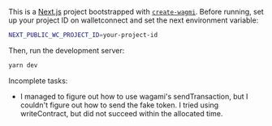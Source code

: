 This is a [Next.js](https://nextjs.org) project bootstrapped with [`create-wagmi`](https://github.com/wevm/wagmi/tree/main/packages/create-wagmi).
Before running, set up your project ID on walletconnect and set the next environment variable:
```bash
NEXT_PUBLIC_WC_PROJECT_ID=your-project-id
```
Then, run the development server:
```bash
yarn dev
```
Incomplete tasks:
- I managed to figure out how to use wagami's sendTransaction, but I couldn't figure out how to send the fake token. I tried using writeContract, but did not succeed within the allocated time.
